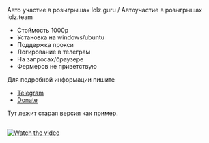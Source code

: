 Авто участие в розыгрышах lolz.guru / Автоучастие в розыгрышах lolz.team

- Стоймость 1000р
- Установка на windows/ubuntu
- Поддержка прокси
- Логирование в телеграм
- На запросах/браузере
- Фермеров не приветствую


Для подробной информации пишите
- [Telegram](https://t.me/waslost)
- [Donate](https://qiwi.com/n/WASLOST)


Тут лежит старая версия как пример. 

## 
[![Watch the video](https://s8.gifyu.com/images/ezgif.com-gif-maker7ee5b05789d63b41.gif)](https://www.youtube.com/watch?v=5SVNAOAaebo)

